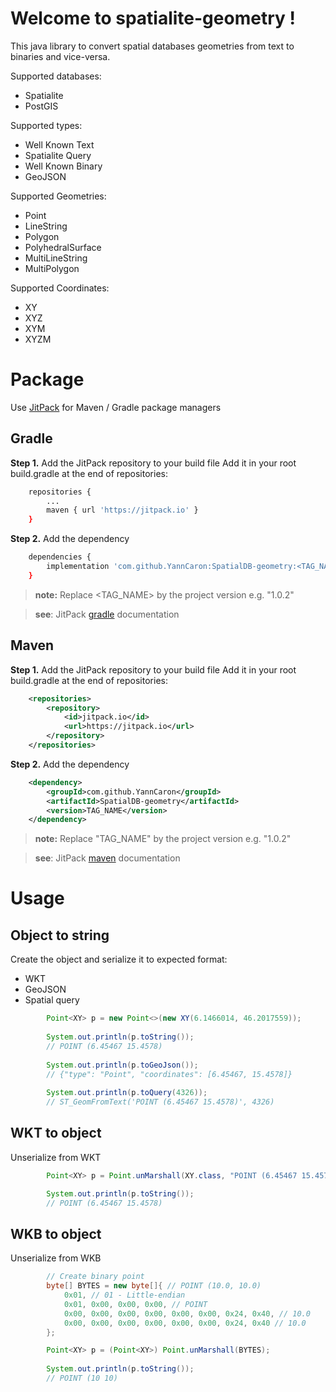 # Welcome to spatialite-geometry !

This java library to convert spatial databases geometries from text to binaries and vice-versa.

Supported databases:
- Spatialite
- PostGIS

Supported types:
- Well Known Text 
- Spatialite Query
- Well Known Binary
- GeoJSON

Supported Geometries:
- Point
- LineString
- Polygon
- PolyhedralSurface
- MultiLineString
- MultiPolygon

Supported Coordinates:
- XY
- XYZ
- XYM
- XYZM

# Package

Use [JitPack](https://jitpack.io/) for Maven / Gradle package managers

## Gradle
**Step 1.** Add the JitPack repository to your build file
Add it in your root build.gradle at the end of repositories:

```bash
	repositories {
		...
		maven { url 'https://jitpack.io' }
	}
```

**Step 2.** Add the dependency

```bash
	dependencies {
		implementation 'com.github.YannCaron:SpatialDB-geometry:<TAG_NAME>'
	}
```
> **note:** Replace <TAG_NAME> by the project version e.g. "1.0.2"

> **see**: JitPack [gradle](https://jitpack.io/#gradle) documentation

## Maven
**Step 1.** Add the JitPack repository to your build file
Add it in your root build.gradle at the end of repositories:

```xml
	<repositories>
		<repository>
		    <id>jitpack.io</id>
		    <url>https://jitpack.io</url>
		</repository>
	</repositories>
```

**Step 2.** Add the dependency

```xml
	<dependency>
	    <groupId>com.github.YannCaron</groupId>
	    <artifactId>SpatialDB-geometry</artifactId>
	    <version>TAG_NAME</version>
	</dependency>
```

> **note:** Replace "TAG_NAME" by the project version e.g. "1.0.2"

> **see**: JitPack [maven](https://jitpack.io/#maven) documentation


# Usage

## Object to string

Create the object and serialize it to expected format:
- WKT
- GeoJSON
- Spatial query

``` java
        Point<XY> p = new Point<>(new XY(6.1466014, 46.2017559));
        
        System.out.println(p.toString());
        // POINT (6.45467 15.4578)
        
        System.out.println(p.toGeoJson());
        // {"type": "Point", "coordinates": [6.45467, 15.4578]}
        
        System.out.println(p.toQuery(4326));
        // ST_GeomFromText('POINT (6.45467 15.4578)', 4326)
```

## WKT to object

Unserialize from WKT

``` java
        Point<XY> p = Point.unMarshall(XY.class, "POINT (6.45467 15.4578)");

        System.out.println(p.toString());
        // POINT (6.45467 15.4578)
```

## WKB to object

Unserialize from WKB
``` java
        // Create binary point
        byte[] BYTES = new byte[]{ // POINT (10.0, 10.0)
            0x01, // 01 - Little-endian
            0x01, 0x00, 0x00, 0x00, // POINT
            0x00, 0x00, 0x00, 0x00, 0x00, 0x00, 0x24, 0x40, // 10.0
            0x00, 0x00, 0x00, 0x00, 0x00, 0x00, 0x24, 0x40 // 10.0
        };

        Point<XY> p = (Point<XY>) Point.unMarshall(BYTES);
        
        System.out.println(p.toString());
        // POINT (10 10)
```

